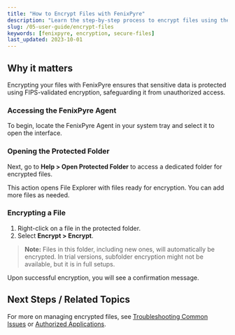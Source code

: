 ```yaml
---
title: "How to Encrypt Files with FenixPyre"
description: "Learn the step-by-step process to encrypt files using the FenixPyre Agent for secure data protection."
slug: /05-user-guide/encrypt-files
keywords: [fenixpyre, encryption, secure-files]
last_updated: 2023-10-01
---
```


## Why it matters
Encrypting your files with FenixPyre ensures that sensitive data is protected using FIPS-validated encryption, safeguarding it from unauthorized access.

### Accessing the FenixPyre Agent
To begin, locate the FenixPyre Agent in your system tray and select it to open the interface.

<!-- IMG: ./media/05-user-guide/agent-system-tray.png | Alt: FenixPyre Agent icon in system tray -->

### Opening the Protected Folder
Next, go to **Help > Open Protected Folder** to access a dedicated folder for encrypted files.

<!-- IMG: ./media/05-user-guide/open-protected-folder.png | Alt: Menu showing Help and Open Protected Folder option -->

This action opens File Explorer with files ready for encryption. You can add more files as needed.

<!-- IMG: ./media/05-user-guide/protected-folder-view.png | Alt: File Explorer window with protected files -->

### Encrypting a File
1. Right-click on a file in the protected folder.
2. Select **Encrypt > Encrypt**.

> **Note:** Files in this folder, including new ones, will automatically be encrypted. In trial versions, subfolder encryption might not be available, but it is in full setups.

<!-- IMG: ./media/05-user-guide/right-click-encrypt.png | Alt: Context menu with Encrypt option -->

Upon successful encryption, you will see a confirmation message.

<!-- IMG: ./media/05-user-guide/encryption-success.png | Alt: Success message for file encryption -->

## Next Steps / Related Topics
For more on managing encrypted files, see [Troubleshooting Common Issues](/09-troubleshooting-&-faq/common-mistakes) or [Authorized Applications](/04-admin-guide/authorized-applications).